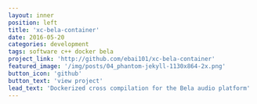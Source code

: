 ```yaml
---
layout: inner
position: left
title: 'xc-bela-container'
date: 2016-05-20
categories: development
tags: software c++ docker bela
project_link: 'http://github.com/ebai101/xc-bela-container'
featured_image: '/img/posts/04_phantom-jekyll-1130x864-2x.png'
button_icon: 'github'
button_text: 'view project'
lead_text: 'Dockerized cross compilation for the Bela audio platform'
---
```

